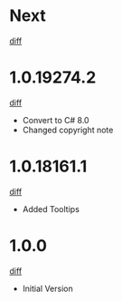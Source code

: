 # Next

[diff](https://github.com/Shinigami92/Clickami/compare/v1.0.19274.2...development)

# 1.0.19274.2

[diff](https://github.com/Shinigami92/Clickami/compare/v1.0.18161.1...v1.0.19274.2)

- Convert to C# 8.0
- Changed copyright note

# 1.0.18161.1

[diff](https://github.com/Shinigami92/Clickami/compare/v1.0.0...v1.0.18161.1)

- Added Tooltips

# 1.0.0

[diff](https://github.com/Shinigami92/Clickami/compare/7719cefbb9bd64490341e84060bc30c06b474042...v1.0.0)

- Initial Version
